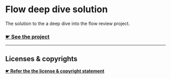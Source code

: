 # Flow deep dive solution

The solution to the a deep dive into the flow review project.

### [☛ See the project](https://github.com/ltw-summer-reviews/flow-deep-dive)

---

## Licenses & copyrights

**[☛ Refer the the license & copyright statement](https://github.com/ltw-summer-reviews/meta#license--copyright-statement)**
